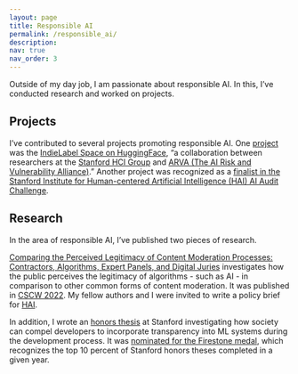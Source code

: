 ```yaml
---
layout: page
title: Responsible AI
permalink: /responsible_ai/
description:
nav: true
nav_order: 3
---
```


Outside of my day job, I am passionate about responsible AI. In this, I’ve conducted research and worked on projects. 

## Projects

I’ve contributed to several projects promoting responsible AI. One [project](https://avidml.org/blog/indie-label/) was the [IndieLabel Space on HuggingFace](https://huggingface.co/spaces/avid-ml/indie-label), “a collaboration between researchers at the [Stanford HCI Group](https://hci.stanford.edu/) and [ARVA (The AI Risk and Vulnerability Alliance)](https://avidml.org/arva/).” Another project was recognized as a [finalist in the Stanford Institute for Human-centered Artificial Intelligence (HAI) AI Audit Challenge](https://hai.stanford.edu/ai-audit-challenge-2023-finalists).

## Research

In the area of responsible AI, I’ve published two pieces of research. 

[Comparing the Perceived Legitimacy of Content Moderation Processes: Contractors, Algorithms, Expert Panels, and Digital Juries](https://dl.acm.org/doi/abs/10.1145/3512929) investigates how the public perceives the legitimacy of algorithms - such as AI - in comparison to other common forms of content moderation. It was published in [CSCW 2022](https://dl.acm.org/doi/abs/10.1145/3512929). My fellow authors and I were invited to write a policy brief for [HAI](https://hai.stanford.edu/policy-brief-algorithms-and-perceived-legitimacy-content-moderation).

In addition, I wrote an [honors thesis](https://searchworks.stanford.edu/view/dy769ps6339) at Stanford investigating how society can compel developers to incorporate transparency into ML systems during the development process. It was [nominated for the Firestone medal](https://undergrad.stanford.edu/about-vpue/awards-and-graduation-honors/golden-firestone-and-kennedy-thesis-awards), which recognizes the top 10 percent of Stanford honors theses completed in a given year.